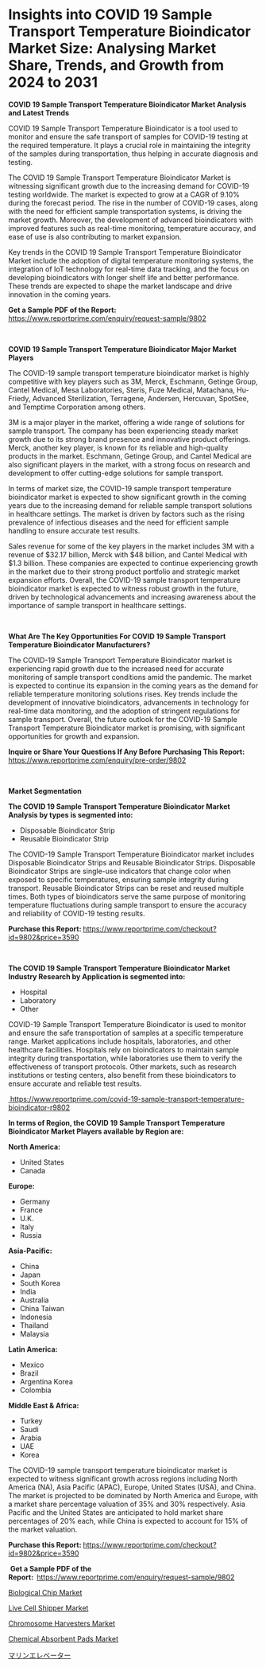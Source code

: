 <p><h1>Insights into COVID 19 Sample Transport Temperature Bioindicator Market Size: Analysing Market Share, Trends, and Growth from 2024 to 2031</h1></p><p><strong>COVID 19 Sample Transport Temperature Bioindicator Market Analysis and Latest Trends</strong></p>
<p><p>COVID 19 Sample Transport Temperature Bioindicator is a tool used to monitor and ensure the safe transport of samples for COVID-19 testing at the required temperature. It plays a crucial role in maintaining the integrity of the samples during transportation, thus helping in accurate diagnosis and testing.</p><p>The COVID 19 Sample Transport Temperature Bioindicator Market is witnessing significant growth due to the increasing demand for COVID-19 testing worldwide. The market is expected to grow at a CAGR of 9.10% during the forecast period. The rise in the number of COVID-19 cases, along with the need for efficient sample transportation systems, is driving the market growth. Moreover, the development of advanced bioindicators with improved features such as real-time monitoring, temperature accuracy, and ease of use is also contributing to market expansion.</p><p>Key trends in the COVID 19 Sample Transport Temperature Bioindicator Market include the adoption of digital temperature monitoring systems, the integration of IoT technology for real-time data tracking, and the focus on developing bioindicators with longer shelf life and better performance. These trends are expected to shape the market landscape and drive innovation in the coming years.</p></p>
<p><strong>Get a Sample PDF of the Report:&nbsp;</strong> <a href="https://www.reportprime.com/enquiry/request-sample/9802">https://www.reportprime.com/enquiry/request-sample/9802</a></p>
<p>&nbsp;</p>
<p><strong>COVID 19 Sample Transport Temperature Bioindicator Major Market Players</strong></p>
<p><p>The COVID-19 sample transport temperature bioindicator market is highly competitive with key players such as 3M, Merck, Eschmann, Getinge Group, Cantel Medical, Mesa Laboratories, Steris, Fuze Medical, Matachana, Hu-Friedy, Advanced Sterilization, Terragene, Andersen, Hercuvan, SpotSee, and Temptime Corporation among others.</p><p>3M is a major player in the market, offering a wide range of solutions for sample transport. The company has been experiencing steady market growth due to its strong brand presence and innovative product offerings. Merck, another key player, is known for its reliable and high-quality products in the market. Eschmann, Getinge Group, and Cantel Medical are also significant players in the market, with a strong focus on research and development to offer cutting-edge solutions for sample transport.</p><p>In terms of market size, the COVID-19 sample transport temperature bioindicator market is expected to show significant growth in the coming years due to the increasing demand for reliable sample transport solutions in healthcare settings. The market is driven by factors such as the rising prevalence of infectious diseases and the need for efficient sample handling to ensure accurate test results.</p><p>Sales revenue for some of the key players in the market includes 3M with a revenue of $32.17 billion, Merck with $48 billion, and Cantel Medical with $1.3 billion. These companies are expected to continue experiencing growth in the market due to their strong product portfolio and strategic market expansion efforts. Overall, the COVID-19 sample transport temperature bioindicator market is expected to witness robust growth in the future, driven by technological advancements and increasing awareness about the importance of sample transport in healthcare settings.</p></p>
<p>&nbsp;</p>
<p><strong>What Are The Key Opportunities For COVID 19 Sample Transport Temperature Bioindicator Manufacturers?</strong></p>
<p><p>The COVID-19 Sample Transport Temperature Bioindicator market is experiencing rapid growth due to the increased need for accurate monitoring of sample transport conditions amid the pandemic. The market is expected to continue its expansion in the coming years as the demand for reliable temperature monitoring solutions rises. Key trends include the development of innovative bioindicators, advancements in technology for real-time data monitoring, and the adoption of stringent regulations for sample transport. Overall, the future outlook for the COVID-19 Sample Transport Temperature Bioindicator market is promising, with significant opportunities for growth and expansion.</p></p>
<p><strong>Inquire or Share Your Questions If Any Before Purchasing This Report:</strong> <a href="https://www.reportprime.com/enquiry/pre-order/9802">https://www.reportprime.com/enquiry/pre-order/9802</a></p>
<p>&nbsp;</p>
<p><strong>Market Segmentation</strong></p>
<p><strong>The COVID 19 Sample Transport Temperature Bioindicator Market Analysis by types is segmented into:</strong></p>
<p><ul><li>Disposable Bioindicator Strip</li><li>Reusable Bioindicator Strip</li></ul></p>
<p><p>The COVID-19 Sample Transport Temperature Bioindicator market includes Disposable Bioindicator Strips and Reusable Bioindicator Strips. Disposable Bioindicator Strips are single-use indicators that change color when exposed to specific temperatures, ensuring sample integrity during transport. Reusable Bioindicator Strips can be reset and reused multiple times. Both types of bioindicators serve the same purpose of monitoring temperature fluctuations during sample transport to ensure the accuracy and reliability of COVID-19 testing results.</p></p>
<p><strong>Purchase this Report:&nbsp;</strong><a href="https://www.reportprime.com/checkout?id=9802&price=3590">https://www.reportprime.com/checkout?id=9802&price=3590</a></p>
<p>&nbsp;</p>
<p><strong>The COVID 19 Sample Transport Temperature Bioindicator Market Industry Research by Application is segmented into:</strong></p>
<p><ul><li>Hospital</li><li>Laboratory</li><li>Other</li></ul></p>
<p><p>COVID-19 Sample Transport Temperature Bioindicator is used to monitor and ensure the safe transportation of samples at a specific temperature range. Market applications include hospitals, laboratories, and other healthcare facilities. Hospitals rely on bioindicators to maintain sample integrity during transportation, while laboratories use them to verify the effectiveness of transport protocols. Other markets, such as research institutions or testing centers, also benefit from these bioindicators to ensure accurate and reliable test results.</p></p>
<p><a href="https://www.reportprime.com/covid-19-sample-transport-temperature-bioindicator-r9802">&nbsp;https://www.reportprime.com/covid-19-sample-transport-temperature-bioindicator-r9802</a></p>
<p><strong>In terms of Region, the COVID 19 Sample Transport Temperature Bioindicator Market Players available by Region are:</strong></p>
<p>
    <p> <strong> North America: </strong>
        <ul>
            <li>United States</li>
            <li>Canada</li>
        </ul>
        </p> 
    <p> <strong> Europe: </strong>
        <ul>
            <li>Germany</li>
            <li>France</li>
            <li>U.K.</li>
            <li>Italy</li>
            <li>Russia</li>
        </ul>
        </p> 
    <p> <strong> Asia-Pacific: </strong>
        <ul>
            <li>China</li>
            <li>Japan</li>
            <li>South Korea</li>
            <li>India</li>
            <li>Australia</li>
            <li>China Taiwan</li>
            <li>Indonesia</li>
            <li>Thailand</li>
            <li>Malaysia</li>
        </ul>
        </p> 
    <p> <strong> Latin America: </strong>
        <ul>
            <li>Mexico</li>
            <li>Brazil</li>
            <li>Argentina Korea</li>
            <li>Colombia</li>
        </ul>
        </p> 
    <p> <strong> Middle East & Africa: </strong>
        <ul>
            <li>Turkey</li>
            <li>Saudi</li>
            <li>Arabia</li>
            <li>UAE</li>
            <li>Korea</li>
        </ul>
    </p>
    </p>
<p><p>The COVID-19 sample transport temperature bioindicator market is expected to witness significant growth across regions including North America (NA), Asia Pacific (APAC), Europe, United States (USA), and China. The market is projected to be dominated by North America and Europe, with a market share percentage valuation of 35% and 30% respectively. Asia Pacific and the United States are anticipated to hold market share percentages of 20% each, while China is expected to account for 15% of the market valuation.</p></p>
<p><strong>Purchase this Report: </strong><a href="https://www.reportprime.com/checkout?id=9802&price=3590">https://www.reportprime.com/checkout?id=9802&price=3590</a></p>
<p>&nbsp;<strong>Get a Sample PDF of the Report:&nbsp;&nbsp;</strong><a href="https://www.reportprime.com/enquiry/request-sample/9802">https://www.reportprime.com/enquiry/request-sample/9802</a></p>
<p><strong></strong></p>
<p><p><a href="https://issuu.com/reportprime-2/docs/biological-chip-market-size-2030.pptx">Biological Chip Market</a></p><p><a href="https://github.com/kosella/Market-Research-Report-List-2/blob/main/live-cell-shipper-market.md">Live Cell Shipper Market</a></p><p><a href="https://github.com/nathandecarvalho/Market-Research-Report-List-2/blob/main/chromosome-harvesters-market.md">Chromosome Harvesters Market</a></p><p><a href="https://issuu.com/reportprime-2/docs/chemical-absorbent-pads-market-size-2030.pptx">Chemical Absorbent Pads Market</a></p><p><a href="https://medium.com/@kelscdowell78456/%E6%B5%B7%E6%B4%8B%E3%82%A8%E3%83%AC%E3%83%99%E3%83%BC%E3%82%BF%E3%83%BC%E5%B8%82%E5%A0%B4%E3%81%AE%E3%83%A1%E3%83%88%E3%83%AA%E3%82%AF%E3%82%B9%E3%82%92%E8%A7%A3%E8%AA%AD%E3%81%99%E3%82%8B-%E5%B8%82%E5%A0%B4%E3%82%B7%E3%82%A7%E3%82%A2-%E3%83%88%E3%83%AC%E3%83%B3%E3%83%89-%E6%88%90%E9%95%B7%E3%83%91%E3%82%BF%E3%83%BC%E3%83%B3-de0bdcc18075">マリンエレベーター</a></p></p>